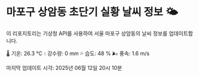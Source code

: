 
# 마포구 상암동 초단기 실황 날씨 정보 🌤️

이 리포지토리는 기상청 API를 사용하여 서울 마포구 상암동의 날씨 정보를 업데이트합니다. 

🌡️ 기온: 26.3 ℃
💧 강수량: 0 mm
💦 습도: 48 %
🌬️ 풍속: 1.6 m/s

마지막 업데이트 시각: 2025년 06월 12일 20시 10분    

